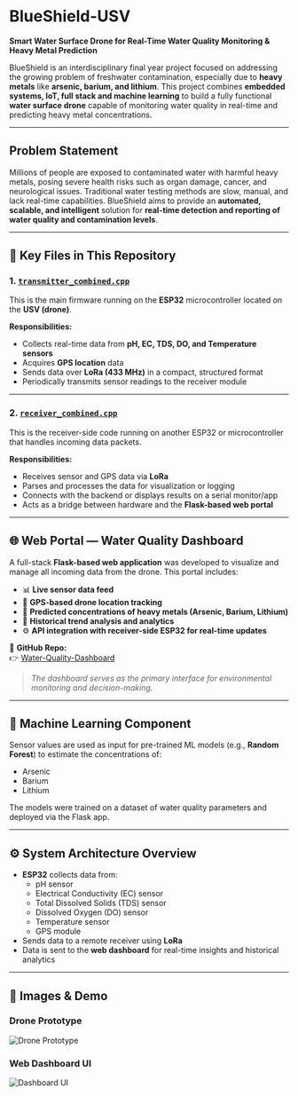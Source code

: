# BlueShield-USV
**Smart Water Surface Drone for Real-Time Water Quality Monitoring & Heavy Metal Prediction**

BlueShield is an interdisciplinary final year project focused on addressing the growing problem of freshwater contamination, especially due to **heavy metals** like **arsenic, barium, and lithium**. This project combines **embedded systems, IoT, full stack and machine learning** to build a fully functional **water surface drone** capable of monitoring water quality in real-time and predicting heavy metal concentrations.

---

## Problem Statement

Millions of people are exposed to contaminated water with harmful heavy metals, posing severe health risks such as organ damage, cancer, and neurological issues. Traditional water testing methods are slow, manual, and lack real-time capabilities. BlueShield aims to provide an **automated, scalable, and intelligent** solution for **real-time detection and reporting of water quality and contamination levels**.

---
## 📁 Key Files in This Repository
### 1. [`transmitter_combined.cpp`](./transmitter_combined.cpp)
This is the main firmware running on the **ESP32** microcontroller located on the **USV (drone)**.

**Responsibilities:**
- Collects real-time data from **pH, EC, TDS, DO, and Temperature sensors**
- Acquires **GPS location** data
- Sends data over **LoRa (433 MHz)** in a compact, structured format
- Periodically transmits sensor readings to the receiver module

---

### 2. [`receiver_combined.cpp`](./receiver_combined.cpp)
This is the receiver-side code running on another ESP32 or microcontroller that handles incoming data packets.

**Responsibilities:**
- Receives sensor and GPS data via **LoRa**
- Parses and processes the data for visualization or logging
- Connects with the backend or displays results on a serial monitor/app
- Acts as a bridge between hardware and the **Flask-based web portal**

---

## 🌐 Web Portal — Water Quality Dashboard

A full-stack **Flask-based web application** was developed to visualize and manage all incoming data from the drone. This portal includes:

- 📊 **Live sensor data feed**
- 📍 **GPS-based drone location tracking**
- 🔬 **Predicted concentrations of heavy metals (Arsenic, Barium, Lithium)**
- 🧠 **Historical trend analysis and analytics**
- ⚙️ **API integration with receiver-side ESP32 for real-time updates**

📎 **GitHub Repo:**  
👉 [Water-Quality-Dashboard](https://github.com/azzan02/Water-Quality-Dashboard.git)

> *The dashboard serves as the primary interface for environmental monitoring and decision-making.*

---

## 🧠 Machine Learning Component

Sensor values are used as input for pre-trained ML models (e.g., **Random Forest**) to estimate the concentrations of:
- Arsenic
- Barium
- Lithium

The models were trained on a dataset of water quality parameters and deployed via the Flask app.

---

## ⚙️ System Architecture Overview

- **ESP32** collects data from:
  - pH sensor
  - Electrical Conductivity (EC) sensor
  - Total Dissolved Solids (TDS) sensor
  - Dissolved Oxygen (DO) sensor
  - Temperature sensor
  - GPS module
- Sends data to a remote receiver using **LoRa**
- Data is sent to the **web dashboard** for real-time insights and historical analytics

---
## 📸 Images & Demo

### Drone Prototype
![Drone Prototype](assets/drone.jpeg)

### Web Dashboard UI
![Dashboard UI](assets/dashboard_ui.png)
